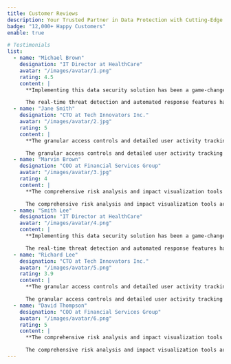 ```yaml
---
title: Customer Reviews
description: Your Trusted Partner in Data Protection with Cutting-Edge Solutions for <br> Comprehensive Data Security.
badge: "12,000+ Happy Customers"
enable: true

# Testimonials
list:
  - name: "Michael Brown"
    designation: "IT Director at HealthCare"
    avatar: "/images/avatar/1.png"
    rating: 4.5
    content: |
      **Implementing this data security solution has been a game-changer for our company.**

      The real-time threat detection and automated response features have significantly reduced our risk exposure. We now feel more confident than ever about our data security posture.
  - name: "Jane Smith"
    designation: "CTO at Tech Innovators Inc."
    avatar: "/images/avatar/2.jpg"
    rating: 5
    content: |
      **The granular access controls and detailed user activity tracking have given us unparalleled visibility.**

      The granular access controls and detailed user activity tracking have given us unparalleled visibility into our system's security. This platform has helped us maintain our data.
  - name: "Marvin Brown"
    designation: "COO at Financial Services Group"
    avatar: "/images/avatar/3.jpg"
    rating: 4
    content: |
      **The comprehensive risk analysis and impact visualization tools are exceptional.**

      The comprehensive risk analysis and impact visualization tools are exceptional. We can quickly identify and mitigate potential threats before they become serious issues.
  - name: "Smith Lee"
    designation: "IT Director at HealthCare"
    avatar: "/images/avatar/4.png"
    content: |
      **Implementing this data security solution has been a game-changer for our company.**

      The real-time threat detection and automated response features have significantly reduced our risk exposure. We now feel more confident than ever about our data security posture.
  - name: "Richard Lee"
    designation: "CTO at Tech Innovators Inc."
    avatar: "/images/avatar/5.png"
    rating: 3.9
    content: |
      **The granular access controls and detailed user activity tracking have given us unparalleled visibility.**

      The granular access controls and detailed user activity tracking have given us unparalleled visibility into our system's security. This platform has helped us maintain our data.
  - name: "David Thompson"
    designation: "COO at Financial Services Group"
    avatar: "/images/avatar/6.png"
    rating: 5
    content: |
      **The comprehensive risk analysis and impact visualization tools are exceptional.**

      The comprehensive risk analysis and impact visualization tools are exceptional. We can quickly identify and mitigate potential threats before they become serious issues.
---
```

